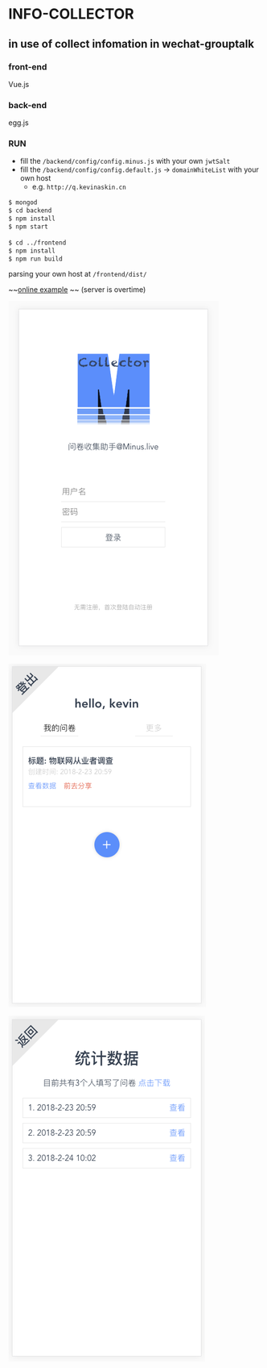 # INFO-COLLECTOR
## in use of collect infomation in wechat-grouptalk

### front-end
Vue.js

### back-end
egg.js

### RUN
- fill the `/backend/config/config.minus.js` with your own `jwtSalt`
- fill the `/backend/config/config.default.js` -> `domainWhiteList` with your own host
  - e.g. `http://q.kevinaskin.cn`
```
$ mongod
$ cd backend
$ npm install
$ npm start

$ cd ../frontend
$ npm install
$ npm run build
```

parsing your own host at `/frontend/dist/`

~~[online example](http://q.kevinaskin.cn) ~~ (server is overtime)

![index](https://github.com/kevinaskin/info-collector/blob/master/screenshoot/index.png)


![question](https://github.com/kevinaskin/info-collector/blob/master/screenshoot/q.png)


![list](https://github.com/kevinaskin/info-collector/blob/master/screenshoot/list.png)
